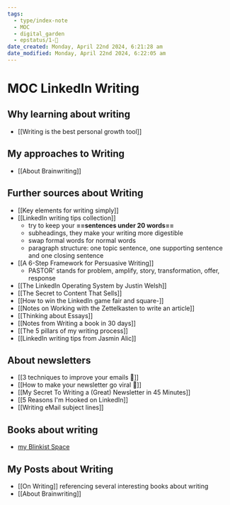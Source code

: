 ```yaml
---
tags:
  - type/index-note
  - MOC
  - digital_garden
  - epstatus/1-🌱
date_created: Monday, April 22nd 2024, 6:21:28 am
date_modified: Monday, April 22nd 2024, 6:22:05 am
---
```

# MOC LinkedIn Writing

## Why learning about writing
+ [[Writing is the best personal growth tool]]

## My approaches to Writing
+ [[About Brainwriting]]

## Further sources about Writing
+ [[Key elements for writing simply]]
+ [[LinkedIn writing tips collection]]
	+ try to keep your **==sentences under 20 words==**
	+ subheadings, they make your writing more digestible
	+ swap formal words for normal words
	+ paragraph structure: one topic sentence, one supporting sentence and one closing sentence
+ [[A 6-Step Framework for Persuasive Writing]] 
	+ PASTOR' stands for problem, amplify, story, transformation, offer, response
+ [[The LinkedIn Operating System by Justin Welsh]]
+ [[The Secret to Content That Sells]]
+ [[How to win the LinkedIn game fair and square-]]
+ [[Notes on Working with the Zettelkasten to write an article]]
+ [[Thinking about Essays]]
+ [[Notes from Writing a book in 30 days]]
+ [[The 5 pillars of my writing process]]
+ [[LinkedIn writing tips from Jasmin Alic]]

## About newsletters 
+ [[3 techniques to improve your emails 🪩]]
+ [[How to make your newsletter go viral 🪩]]
+ [[My Secret To Writing a (Great) Newsletter in 45 Minutes]]
+ [[5 Reasons I'm Hooked on LinkedIn]]
+ [[Writing eMail subject lines]]

## Books about writing
+ [my Blinkist Space](http://www.blinkist.com/nc/spaces/invites/730d2517-4692-4861-94cd-b0009c1f98fd?messageType=specific_title)

## My Posts about Writing
+ [[On Writing]] referencing several interesting books about writing
+ [[About Brainwriting]]
